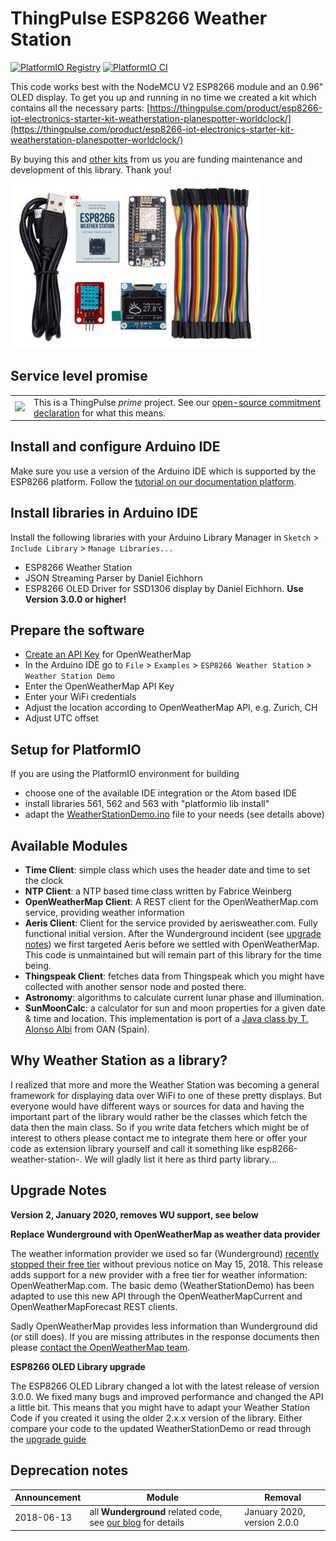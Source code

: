 # ThingPulse ESP8266 Weather Station

[![PlatformIO Registry](https://badges.registry.platformio.org/packages/thingpulse/library/ESP8266%20Weather%20Station.svg)](https://registry.platformio.org/libraries/thingpulse/ESP8266%20Weather%20Station)
[![PlatformIO CI](https://github.com/ThingPulse/esp8266-weather-station/actions/workflows/main.yml/badge.svg)](https://github.com/ThingPulse/esp8266-weather-station/actions)


This code works best with the NodeMCU V2 ESP8266 module and an 0.96" OLED display.
To get you up and running in no time we created a kit which contains all the necessary parts:
[https://thingpulse.com/product/esp8266-iot-electronics-starter-kit-weatherstation-planespotter-worldclock/](https://thingpulse.com/product/esp8266-iot-electronics-starter-kit-weatherstation-planespotter-worldclock/)

By buying this and [other kits](https://thingpulse.com/shop/) from us you are funding maintenance and  development of this library. Thank you!

[![ThingPulse ESP8266 WeatherStation Classic Kit](resources/ThingPulse-ESP8266-Weather-Station.jpeg)](https://thingpulse.com/product/esp8266-iot-electronics-starter-kit-weatherstation-planespotter-worldclock/)

## Service level promise

<table><tr><td><img src="https://thingpulse.com/assets/ThingPulse-open-source-prime.png" width="150">
</td><td>This is a ThingPulse <em>prime</em> project. See our <a href="https://thingpulse.com/about/open-source-commitment/">open-source commitment declaration</a> for what this means.</td></tr></table>

## Install and configure Arduino IDE

Make sure you use a version of the Arduino IDE which is supported by the ESP8266 platform. Follow the [tutorial on our documentation platform](https://docs.thingpulse.com/how-tos/Arduino-IDE-for-ESP8266/).

## Install libraries in Arduino IDE

Install the following libraries with your Arduino Library Manager in `Sketch` > `Include Library` > `Manage Libraries...`
* ESP8266 Weather Station
* JSON Streaming Parser by Daniel Eichhorn
* ESP8266 OLED Driver for SSD1306 display by Daniel Eichhorn. **Use Version 3.0.0 or higher!**

## Prepare the software
* [Create an API Key](https://docs.thingpulse.com/how-tos/openweathermap-key/) for OpenWeatherMap
* In the Arduino IDE go to `File` > `Examples` > `ESP8266 Weather Station` > `Weather Station Demo`
* Enter the OpenWeatherMap API Key
* Enter your WiFi credentials
* Adjust the location according to OpenWeatherMap API, e.g. Zurich, CH
* Adjust UTC offset

## Setup for PlatformIO

If you are using the PlatformIO environment for building

* choose one of the available IDE integration or the Atom based IDE
* install libraries 561, 562 and 563 with "platformio lib install"
* adapt the [WeatherStationDemo.ino](examples/WeatherStationDemo/WeatherStationDemo.ino) file to your needs (see details above)


## Available Modules
* **Time Client**: simple class which uses the header date and time to set the clock
* **NTP Client**: a NTP based time class written by Fabrice Weinberg
* **OpenWeatherMap Client**: A REST client for the OpenWeatherMap.com service, providing weather information
* **Aeris Client**: Client for the service provided by aerisweather.com. Fully functional initial version. After the Wunderground incident (see [upgrade notes](#upgrade-notes)) we first targeted Aeris before we settled with OpenWeatherMap. This code is unmaintained but will remain part of this library for the time being.
* **Thingspeak Client**: fetches data from Thingspeak which you might have collected with another sensor node and posted there.
* **Astronomy**: algorithms to calculate current lunar phase and illumination.
* **SunMoonCalc**: a calculator for sun and moon properties for a given date & time and location. This implementation is port of a [Java class by T. Alonso Albi](http://conga.oan.es/~alonso/doku.php?id=blog:sun_moon_position) from OAN (Spain).

## Why Weather Station as a library?

I realized that more and more the Weather Station was becoming a general framework for displaying data over WiFi to one of these pretty displays. But everyone would have different ways or sources for data and having the important part of the library would rather be the classes which fetch the data then the main class.
So if you write data fetchers which might be of interest to others please contact me to integrate them here or offer your code as extension library yourself and call it something like esp8266-weather-station-<yourservice>.
We will gladly list it here as third party library...

## Upgrade Notes

**Version 2, January 2020, removes WU support, see below**

**Replace Wunderground with OpenWeatherMap as weather data provider**

The weather information provider we used so far (Wunderground) [recently stopped their free tier](https://thingpulse.com/weather-underground-no-longer-providing-free-api-keys/) without previous notice on May 15, 2018. This release adds support for a new provider with a free tier for weather information: OpenWeatherMap.com. The basic demo (WeatherStationDemo) has been adapted to use this new API through the OpenWeatherMapCurrent and OpenWeatherMapForecast REST clients.

Sadly OpenWeatherMap provides less information than Wunderground did (or still does). If you are missing attributes in the response documents then please [contact the OpenWeatherMap team](https://openweathermap.desk.com/customer/portal/emails/new).

**ESP8266 OLED Library upgrade**

The ESP8266 OLED Library changed a lot with the latest release of version 3.0.0. We fixed many bugs and improved performance and changed the API a little bit. This means that you might have to adapt your Weather Station Code if you created it using the older 2.x.x version of the library. Either compare your code to the updated WeatherStationDemo or read through the [upgrade guide](https://github.com/ThingPulse/esp8266-oled-ssd1306/blob/master/UPGRADE-3.0.md)

## Deprecation notes

| Announcement  | Module  | Removal  |
|---------------|---------|----------|
| 2018-06-13    | all **Wunderground** related code, see [our blog](https://thingpulse.com/hello-openweathermap-bye-bye-wunderground/) for details  | January 2020, version 2.0.0  |
